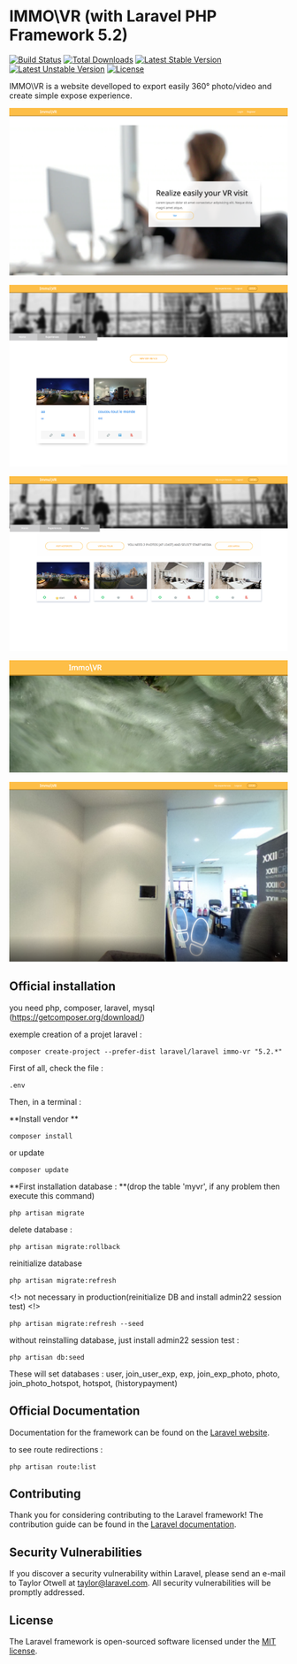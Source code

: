 # IMMO\VR (with Laravel PHP Framework 5.2)

[![Build Status](https://travis-ci.org/laravel/framework.svg)](https://travis-ci.org/laravel/framework)
[![Total Downloads](https://poser.pugx.org/laravel/framework/d/total.svg)](https://packagist.org/packages/laravel/framework)
[![Latest Stable Version](https://poser.pugx.org/laravel/framework/v/stable.svg)](https://packagist.org/packages/laravel/framework)
[![Latest Unstable Version](https://poser.pugx.org/laravel/framework/v/unstable.svg)](https://packagist.org/packages/laravel/framework)
[![License](https://poser.pugx.org/laravel/framework/license.svg)](https://packagist.org/packages/laravel/framework)


IMMO\VR is a website develloped to export easily 360° photo/video and create simple expose experience.

![alt text](https://github.com/rim31/22-laravel-php/blob/master/storage/1.png)

![alt text](https://github.com/rim31/22-laravel-php/blob/master/storage/2.png)

![alt text](https://github.com/rim31/22-laravel-php/blob/master/storage/3.png)

![alt text](https://github.com/rim31/22-laravel-php/blob/master/storage/4.png)

![alt text](https://github.com/rim31/22-laravel-php/blob/master/storage/5.png)


## Official installation

you need php, composer, laravel, mysql
(https://getcomposer.org/download/)


exemple creation of a projet laravel :

```
composer create-project --prefer-dist laravel/laravel immo-vr "5.2.*"
```

First of all, check the file :

```
.env
```


Then, in a terminal :

**Install vendor
**
```
composer install
```

or update
```
composer update
```

**First installation database : 
**(drop the table 'myvr', if any problem then execute this command)
```
php artisan migrate
```

delete database :

```
php artisan migrate:rollback
```
reinitialize database


```
php artisan migrate:refresh
```

<!> not necessary in production(reinitialize DB and install admin22 session test) <!>
```
php artisan migrate:refresh --seed
```
without reinstalling database, just install admin22 session test :
```
php artisan db:seed
```

These will set databases :
user, join_user_exp, exp, join_exp_photo, photo, join_photo_hotspot, hotspot, (historypayment)

## Official Documentation

Documentation for the framework can be found on the [Laravel website](http://laravel.com/docs).

to see route redirections :

```
php artisan route:list
```


## Contributing

Thank you for considering contributing to the Laravel framework! The contribution guide can be found in the [Laravel documentation](http://laravel.com/docs/contributions).

## Security Vulnerabilities

If you discover a security vulnerability within Laravel, please send an e-mail to Taylor Otwell at taylor@laravel.com. All security vulnerabilities will be promptly addressed.

## License

The Laravel framework is open-sourced software licensed under the [MIT license](http://opensource.org/licenses/MIT).

